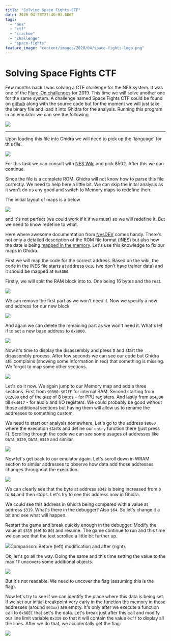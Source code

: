 ```yaml
---
title: "Solving Space Fights CTF"
date: 2020-04-28T21:40:03.000Z
tags:
  - "nes"
  - "ctf"
  - "crackme"
  - "challenge"
  - "space-fights"
feature_image: "content/images/2020/04/space-fights-logo.png"
---
```


# Solving Space Fights CTF

Few months back I was solving a CTF challenge for the NES system. It was one of the [Flare-On challenges](20191121-flare-on-2019-solutions-notes.md) for 2019. This time we will solve another one for the same system. A challenge named Space Fights CTF could be found on [github](https://github.com/aedrax/space-fights-ctf) along with the source code but for the moment we will just take the binary file and load it into Ghidra for the analysis. Running this program in an emulator we can see the following

![](content/images/2020/04/image-18.webp)

* * *

Upon loading this file into Ghidra we will need to pick up the 'language' for this file.

![](content/images/2020/04/image-13.png)

For this task we can consult with [NES Wiki](http://wiki.nesdev.com/) and pick 6502. After this we can continue.

Since the file is a complete ROM, Ghidra will not know how to parse this file correctly. We need to help here a little bit. We can skip the inital analysis as it won't do us any good and switch to Memory maps to redefine then.

The initial layout of maps is a below

![](content/images/2020/04/image-14.webp)

and it's not perfect (we could work if it if we must) so we will redefine it. But we need to know redefine to what.

Here where awesome documentation from [NesDEV](http://wiki.nesdev.com/w/index.php/Nesdev_Wiki) comes handy. There's not only a detailed description of the ROM file format ([iNES](http://wiki.nesdev.com/w/index.php/INES)) but also how the date is being [mapped in the memory](http://wiki.nesdev.com/w/index.php/CPU_memory_map). Let's use this knowledge to fix our maps in Ghidra.

First we will map the code for the correct address. Based on the wiki, the code in the iNES file starts at address `0x16` (we don't have trainer data) and it should be mapped at `0x8000`.

Firstly, we will split the RAM block into to. One being 16 bytes and the rest.

![](content/images/2020/04/image-15.png)

We can remove the first part as we won't need it. Now we specify a new end address for our new block

![](content/images/2020/04/image-16.png)

And again we can delete the remaining part as we won't need it. What's let if to set a new base address to `0x8000`.

![](content/images/2020/04/image-17.png)

Now it's time to display the disassembly and press `D` and start the disassembly process. After few seconds we can see our code but Ghidra still complains (showing some information in red) that something is missing. We forgot to map some other sections.

![](content/images/2020/04/image-19.png)

Let's do it now. We again jump to our Memory map and add a three sections. First from `$0000-$07FF` for internal RAM. Second starting from `0x2000` and of the size of 8 bytes - for PPU registers. And lastly from `0x4000` till `0x4017` \- for audio and I/O registers. We could probably be good without those additional sections but having them will allow us to rename the addresses to something custom.

We need to start our analysis somewhere. Let's go to the address `$8000` where the execution starts and define our `entry` function there (just press `F`). Scrolling through the code we can see some usages of addresses like `DATA_0320`, `DATA_0340` and similar.

![](content/images/2020/04/image-20.png)

Now let's get back to our emulator again. Let's scroll down in WRAM section to similar addresses to observe how data add those addresses changes throughout the execution.

![](content/images/2020/04/space-fights-anim1.gif)

We can clearly see that the byte at address `$342` is being increased from `0` to `64` and then stops. Let's try to see this address now in Ghidra.

We could see this address in Ghidra being compared with a value at address `$319`. What's there in the debugger? Also `$64`. So let's change it a bit and see what will happen.

Restart the game and break quickly enough in the debugger. Modify the value at `$319` (set to `80`) and resume. The game continue to run and this time we can see that the text scrolled a little bit further up.

![](content/images/2020/04/image-21.webp)Comparison: Before (left) modification and after (right).

Ok, let's go all the way. Doing the same and this time setting the value to the max `FF` uncovers some additional objects.

![](content/images/2020/04/image-22.webp)

But it's not readable. We need to uncover the flag (assuming this is the flag).

Now let's try to see if we can identify the place where this data is being set. If we set our initial breakpoint very early in the function the memory in those addresses (around `$03xx`) are empty. It's only after we execute a function call to `0x86EC` that set's the data. Let's break just after this call and modify our line limit variable `0x319` so that it will contain the value `0xff` to display all the lines. After we do that, we accidentally get the flag:

![](content/images/2020/04/image-23.webp)
